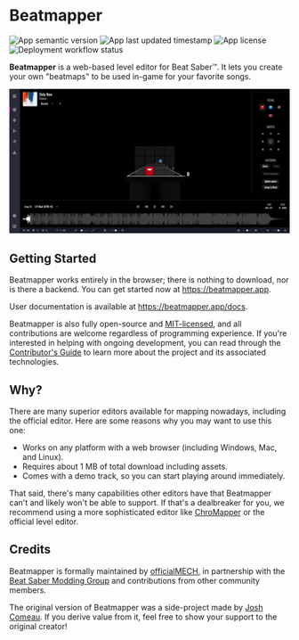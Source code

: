 # Beatmapper

![App semantic version](https://img.shields.io/github/package-json/v/bsmg/beatmapper)
![App last updated timestamp](https://img.shields.io/github/last-commit/bsmg/beatmapper?label=last%20updated)
![App license](https://img.shields.io/github/license/bsmg/beatmapper)
![Deployment workflow status](https://github.com/bsmg/beatmapper/actions/workflows/deploy.yml/badge.svg)

**Beatmapper** is a web-based level editor for Beat Saber™. It lets you create your own "beatmaps" to be used in-game for your favorite songs.

![Beatmapper preview](preview.png?raw=true)

## Getting Started

Beatmapper works entirely in the browser; there is nothing to download, nor is there a backend. You can get started now at https://beatmapper.app. 

User documentation is available at https://beatmapper.app/docs.

Beatmapper is also fully open-source and [MIT-licensed](LICENSE.md), and all contributions are welcome regardless of programming experience. 
If you're interested in helping with ongoing development, you can read through the [Contributor's Guide](CONTRIBUTING.md) 
to learn more about the project and its associated technologies.

## Why?

There are many superior editors available for mapping nowadays, including the official editor. Here are some reasons why you may want to use this one:

- Works on any platform with a web browser (including Windows, Mac, and Linux).
- Requires about 1 MB of total download including assets.
- Comes with a demo track, so you can start playing around immediately.

That said, there's many capabilities other editors have that Beatmapper can't and likely won't be able to support. 
If that's a dealbreaker for you, we recommend using a more sophisticated editor like [ChroMapper](https://github.com/Caeden117/ChroMapper) or the official level editor.

## Credits

Beatmapper is formally maintained by [officialMECH](https://github.com/officialMECH), in partnership with the [Beat Saber Modding Group](https://bsmg.wiki/) and contributions from other community members.

The original version of Beatmapper was a side-project made by [Josh Comeau](https://joshwcomeau.com/). 
If you derive value from it, feel free to show your support to the original creator!